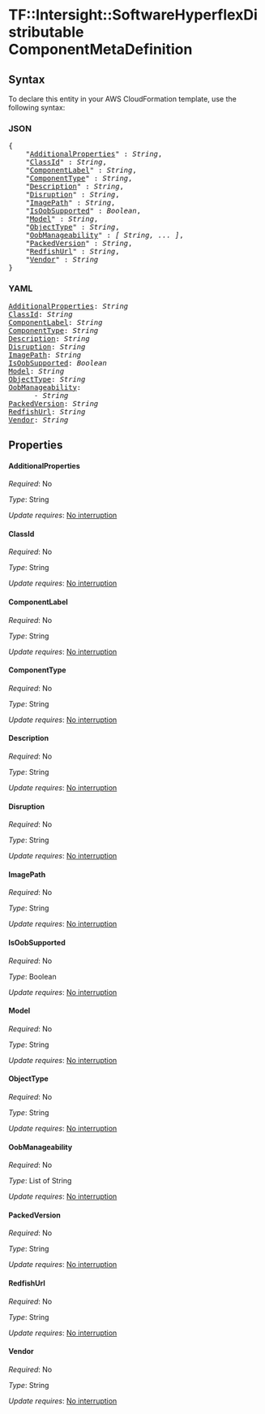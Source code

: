 # TF::Intersight::SoftwareHyperflexDistributable ComponentMetaDefinition

## Syntax

To declare this entity in your AWS CloudFormation template, use the following syntax:

### JSON

<pre>
{
    "<a href="#additionalproperties" title="AdditionalProperties">AdditionalProperties</a>" : <i>String</i>,
    "<a href="#classid" title="ClassId">ClassId</a>" : <i>String</i>,
    "<a href="#componentlabel" title="ComponentLabel">ComponentLabel</a>" : <i>String</i>,
    "<a href="#componenttype" title="ComponentType">ComponentType</a>" : <i>String</i>,
    "<a href="#description" title="Description">Description</a>" : <i>String</i>,
    "<a href="#disruption" title="Disruption">Disruption</a>" : <i>String</i>,
    "<a href="#imagepath" title="ImagePath">ImagePath</a>" : <i>String</i>,
    "<a href="#isoobsupported" title="IsOobSupported">IsOobSupported</a>" : <i>Boolean</i>,
    "<a href="#model" title="Model">Model</a>" : <i>String</i>,
    "<a href="#objecttype" title="ObjectType">ObjectType</a>" : <i>String</i>,
    "<a href="#oobmanageability" title="OobManageability">OobManageability</a>" : <i>[ String, ... ]</i>,
    "<a href="#packedversion" title="PackedVersion">PackedVersion</a>" : <i>String</i>,
    "<a href="#redfishurl" title="RedfishUrl">RedfishUrl</a>" : <i>String</i>,
    "<a href="#vendor" title="Vendor">Vendor</a>" : <i>String</i>
}
</pre>

### YAML

<pre>
<a href="#additionalproperties" title="AdditionalProperties">AdditionalProperties</a>: <i>String</i>
<a href="#classid" title="ClassId">ClassId</a>: <i>String</i>
<a href="#componentlabel" title="ComponentLabel">ComponentLabel</a>: <i>String</i>
<a href="#componenttype" title="ComponentType">ComponentType</a>: <i>String</i>
<a href="#description" title="Description">Description</a>: <i>String</i>
<a href="#disruption" title="Disruption">Disruption</a>: <i>String</i>
<a href="#imagepath" title="ImagePath">ImagePath</a>: <i>String</i>
<a href="#isoobsupported" title="IsOobSupported">IsOobSupported</a>: <i>Boolean</i>
<a href="#model" title="Model">Model</a>: <i>String</i>
<a href="#objecttype" title="ObjectType">ObjectType</a>: <i>String</i>
<a href="#oobmanageability" title="OobManageability">OobManageability</a>: <i>
      - String</i>
<a href="#packedversion" title="PackedVersion">PackedVersion</a>: <i>String</i>
<a href="#redfishurl" title="RedfishUrl">RedfishUrl</a>: <i>String</i>
<a href="#vendor" title="Vendor">Vendor</a>: <i>String</i>
</pre>

## Properties

#### AdditionalProperties

_Required_: No

_Type_: String

_Update requires_: [No interruption](https://docs.aws.amazon.com/AWSCloudFormation/latest/UserGuide/using-cfn-updating-stacks-update-behaviors.html#update-no-interrupt)

#### ClassId

_Required_: No

_Type_: String

_Update requires_: [No interruption](https://docs.aws.amazon.com/AWSCloudFormation/latest/UserGuide/using-cfn-updating-stacks-update-behaviors.html#update-no-interrupt)

#### ComponentLabel

_Required_: No

_Type_: String

_Update requires_: [No interruption](https://docs.aws.amazon.com/AWSCloudFormation/latest/UserGuide/using-cfn-updating-stacks-update-behaviors.html#update-no-interrupt)

#### ComponentType

_Required_: No

_Type_: String

_Update requires_: [No interruption](https://docs.aws.amazon.com/AWSCloudFormation/latest/UserGuide/using-cfn-updating-stacks-update-behaviors.html#update-no-interrupt)

#### Description

_Required_: No

_Type_: String

_Update requires_: [No interruption](https://docs.aws.amazon.com/AWSCloudFormation/latest/UserGuide/using-cfn-updating-stacks-update-behaviors.html#update-no-interrupt)

#### Disruption

_Required_: No

_Type_: String

_Update requires_: [No interruption](https://docs.aws.amazon.com/AWSCloudFormation/latest/UserGuide/using-cfn-updating-stacks-update-behaviors.html#update-no-interrupt)

#### ImagePath

_Required_: No

_Type_: String

_Update requires_: [No interruption](https://docs.aws.amazon.com/AWSCloudFormation/latest/UserGuide/using-cfn-updating-stacks-update-behaviors.html#update-no-interrupt)

#### IsOobSupported

_Required_: No

_Type_: Boolean

_Update requires_: [No interruption](https://docs.aws.amazon.com/AWSCloudFormation/latest/UserGuide/using-cfn-updating-stacks-update-behaviors.html#update-no-interrupt)

#### Model

_Required_: No

_Type_: String

_Update requires_: [No interruption](https://docs.aws.amazon.com/AWSCloudFormation/latest/UserGuide/using-cfn-updating-stacks-update-behaviors.html#update-no-interrupt)

#### ObjectType

_Required_: No

_Type_: String

_Update requires_: [No interruption](https://docs.aws.amazon.com/AWSCloudFormation/latest/UserGuide/using-cfn-updating-stacks-update-behaviors.html#update-no-interrupt)

#### OobManageability

_Required_: No

_Type_: List of String

_Update requires_: [No interruption](https://docs.aws.amazon.com/AWSCloudFormation/latest/UserGuide/using-cfn-updating-stacks-update-behaviors.html#update-no-interrupt)

#### PackedVersion

_Required_: No

_Type_: String

_Update requires_: [No interruption](https://docs.aws.amazon.com/AWSCloudFormation/latest/UserGuide/using-cfn-updating-stacks-update-behaviors.html#update-no-interrupt)

#### RedfishUrl

_Required_: No

_Type_: String

_Update requires_: [No interruption](https://docs.aws.amazon.com/AWSCloudFormation/latest/UserGuide/using-cfn-updating-stacks-update-behaviors.html#update-no-interrupt)

#### Vendor

_Required_: No

_Type_: String

_Update requires_: [No interruption](https://docs.aws.amazon.com/AWSCloudFormation/latest/UserGuide/using-cfn-updating-stacks-update-behaviors.html#update-no-interrupt)

